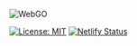 ![WebGO](https://cdn.img.wenhairu.com/images/2019/12/08/A7vjd.png)

[![License: MIT](https://img.shields.io/badge/License-MIT-blue.svg)](LICENSE)
[![Netlify Status](https://api.netlify.com/api/v1/badges/3b4fe9fe-9ad6-4bf7-9eb0-993a3e8a97c6/deploy-status)](https://app.netlify.com/sites/webgo/deploys)
